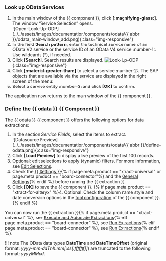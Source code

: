 
### Look up OData Services

1. In the main window of the {{ component }}, click **[:magnifying-glass:]**. The window “Service Selection” opens.<br>
![Open-Look-Up-ODP](../../assets/images/documentation/components/odata/{{ abbr }}/odata_main-window_add.png){:class="img-responsive"}	
2. In the field **Search pattern**, enter the technical service name of an OData V2 service or the service ID of an OData V4 service :number-1:. 
Use wildcards (*), if needed.<br>
3. Click **[Search]**. Search results are displayed.
![Look-Up-ODP](../../assets/images/documentation/components/odata/odata-lookup.png){:class="img-responsive"}	
4. Click **[:material-greater-than:]** to select a service :number-2:. 
The SAP objects that are available via the service are displayed in the right screen of the menu:
5. Select a service entity :number-3: and click **[OK]** to confirm.

The application now returns to the main window of the {{ component }}.


### Define the {{ odata }} {{ Component }}

The {{ odata }} {{ component }} offers the following options for data extractions:

1. In the section *Service Fields*, select the items to extract.<br>
![Datasource Preview](../../assets/images/documentation/components/odata/{{ abbr }}/define-odata.png){:class="img-responsive"}
2. Click **[Load Preview]** to display a live preview of the first 100 records.
3. Optional: edit selections to apply (dynamic) filters. 
For more information, see [Edit Selections](selections.md/#edit-selections).<br>
4. Check the [{{ Settings }}](settings.md){% if page.meta.product == "xtract-universal" or page.meta.product == "board-connector"%} and the [General Settings](general-settings.md){% endif %} before running the {{ extraction }}.
5. Click **[OK]** to save the {{ component }}.
{% if page.meta.product == "xtract-for-alteryx" %}4. Optional: Check the column name style and date conversion options in the [tool configuration](tool-configuration.md) of the {{ component }}. {% endif %}


You can now run the {{ extraction }}{% if page.meta.product == "xtract-universal" %}, see [Execute and Automate Extractions](../execute-and-automate/index.md){% elif page.meta.product == "board-connector" %}, see [Run Extractions](../run-extractions.md){% elif page.meta.product == "board-connector" %}, see [Run Extractions](../run-extractions.md){% endif %}.

!!! note
	The OData data types **DateTime** and **DateTimeOffset** (original format: *yyyy-mm-ddThh:mm[:ss[.fffffff]]*) are truncated to the following format: *yyyyMMdd*.